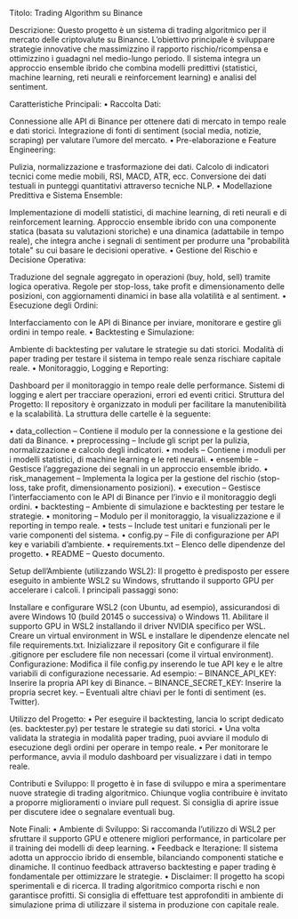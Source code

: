 Titolo: Trading Algorithm su Binance

Descrizione: Questo progetto è un sistema di trading algoritmico per il mercato delle criptovalute su Binance. L’obiettivo principale è sviluppare strategie innovative che massimizzino il rapporto rischio/ricompensa e ottimizzino i guadagni nel medio-lungo periodo. Il sistema integra un approccio ensemble ibrido che combina modelli predittivi (statistici, machine learning, reti neurali e reinforcement learning) e analisi del sentiment.

Caratteristiche Principali: • Raccolta Dati:

Connessione alle API di Binance per ottenere dati di mercato in tempo reale e dati storici.
Integrazione di fonti di sentiment (social media, notizie, scraping) per valutare l’umore del mercato.
• Pre-elaborazione e Feature Engineering:

Pulizia, normalizzazione e trasformazione dei dati.
Calcolo di indicatori tecnici come medie mobili, RSI, MACD, ATR, ecc.
Conversione dei dati testuali in punteggi quantitativi attraverso tecniche NLP.
• Modellazione Predittiva e Sistema Ensemble:

Implementazione di modelli statistici, di machine learning, di reti neurali e di reinforcement learning.
Approccio ensemble ibrido con una componente statica (basata su valutazioni storiche) e una dinamica (adattabile in tempo reale), che integra anche i segnali di sentiment per produrre una "probabilità totale" su cui basare le decisioni operative.
• Gestione del Rischio e Decisione Operativa:

Traduzione del segnale aggregato in operazioni (buy, hold, sell) tramite logica operativa.
Regole per stop-loss, take profit e dimensionamento delle posizioni, con aggiornamenti dinamici in base alla volatilità e al sentiment.
• Esecuzione degli Ordini:

Interfacciamento con le API di Binance per inviare, monitorare e gestire gli ordini in tempo reale.
• Backtesting e Simulazione:

Ambiente di backtesting per valutare le strategie su dati storici.
Modalità di paper trading per testare il sistema in tempo reale senza rischiare capitale reale.
• Monitoraggio, Logging e Reporting:

Dashboard per il monitoraggio in tempo reale delle performance.
Sistemi di logging e alert per tracciare operazioni, errori ed eventi critici.
Struttura del Progetto: Il repository è organizzato in moduli per facilitare la manutenibilità e la scalabilità. La struttura delle cartelle è la seguente:

• data_collection – Contiene il modulo per la connessione e la gestione dei dati da Binance. • preprocessing – Include gli script per la pulizia, normalizzazione e calcolo degli indicatori. • models – Contiene i moduli per i modelli statistici, di machine learning e le reti neurali. • ensemble – Gestisce l’aggregazione dei segnali in un approccio ensemble ibrido. • risk_management – Implementa la logica per la gestione del rischio (stop-loss, take profit, dimensionamento posizioni). • execution – Gestisce l’interfacciamento con le API di Binance per l’invio e il monitoraggio degli ordini. • backtesting – Ambiente di simulazione e backtesting per testare le strategie. • monitoring – Modulo per il monitoraggio, la visualizzazione e il reporting in tempo reale. • tests – Include test unitari e funzionali per le varie componenti del sistema. • config.py – File di configurazione per API key e variabili d’ambiente. • requirements.txt – Elenco delle dipendenze del progetto. • README – Questo documento.

Setup dell’Ambiente (utilizzando WSL2): Il progetto è predisposto per essere eseguito in ambiente WSL2 su Windows, sfruttando il supporto GPU per accelerare i calcoli. I principali passaggi sono:

Installare e configurare WSL2 (con Ubuntu, ad esempio), assicurandosi di avere Windows 10 (build 20145 o successiva) o Windows 11.
Abilitare il supporto GPU in WSL2 installando il driver NVIDIA specifico per WSL.
Creare un virtual environment in WSL e installare le dipendenze elencate nel file requirements.txt.
Inizializzare il repository Git e configurare il file .gitignore per escludere file non necessari (come il virtual environment).
Configurazione: Modifica il file config.py inserendo le tue API key e le altre variabili di configurazione necessarie. Ad esempio: – BINANCE_API_KEY: Inserire la propria API key di Binance. – BINANCE_SECRET_KEY: Inserire la propria secret key. – Eventuali altre chiavi per le fonti di sentiment (es. Twitter).

Utilizzo del Progetto: • Per eseguire il backtesting, lancia lo script dedicato (es. backtester.py) per testare le strategie su dati storici. • Una volta validata la strategia in modalità paper trading, puoi avviare il modulo di esecuzione degli ordini per operare in tempo reale. • Per monitorare le performance, avvia il modulo dashboard per visualizzare i dati in tempo reale.

Contributi e Sviluppo: Il progetto è in fase di sviluppo e mira a sperimentare nuove strategie di trading algoritmico. Chiunque voglia contribuire è invitato a proporre miglioramenti o inviare pull request. Si consiglia di aprire issue per discutere idee o segnalare eventuali bug.

Note Finali: • Ambiente di Sviluppo: Si raccomanda l’utilizzo di WSL2 per sfruttare il supporto GPU e ottenere migliori performance, in particolare per il training dei modelli di deep learning. • Feedback e Iterazione: Il sistema adotta un approccio ibrido di ensemble, bilanciando componenti statiche e dinamiche. Il continuo feedback attraverso backtesting e paper trading è fondamentale per ottimizzare le strategie. • Disclaimer: Il progetto ha scopi sperimentali e di ricerca. Il trading algoritmico comporta rischi e non garantisce profitti. Si consiglia di effettuare test approfonditi in ambiente di simulazione prima di utilizzare il sistema in produzione con capitale reale.